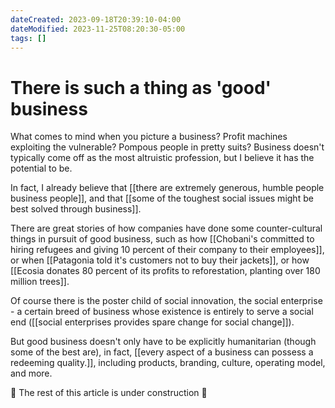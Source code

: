 ```yaml
---
dateCreated: 2023-09-18T20:39:10-04:00
dateModified: 2023-11-25T08:20:30-05:00
tags: []
---
```


# There is such a thing as 'good' business

What comes to mind when you picture a business? Profit machines exploiting the vulnerable? Pompous people in pretty suits? Business doesn't typically come off as the most altruistic profession, but I believe it has the potential to be.

In fact, I already believe that [[there are extremely generous, humble people business people]], and that [[some of the toughest social issues might be best solved through business]]. 

There are great stories of how companies have done some counter-cultural things in pursuit of good business, such as how [[Chobani's committed to hiring refugees and giving 10 percent of their company to their employees]], or when [[Patagonia told it's customers not to buy their jackets]], or how [[Ecosia donates 80 percent of its profits to reforestation, planting over 180 million trees]]. 

Of course there is the poster child of social innovation, the social enterprise - a certain breed of business whose existence is entirely to serve a social end ([[social enterprises provides spare change for social change]]).

But good business doesn't only have to be explicitly humanitarian (though some of the best are), in fact, [[every aspect of a business can possess a redeeming quality.]], including products, branding, culture, operating model, and more.

🚧 The rest of this article is under construction 🚧